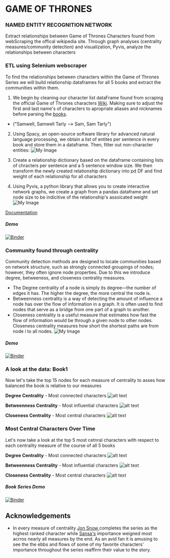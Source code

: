 
# GAME OF THRONES
### NAMED ENTITY RECOGNITION NETWORK

Extract relationships between Game of Thrones Characters found from webScraping the offical wikipedia site. Through graph analyses (centrality measures/community detection) and visualization, Pyvis, analyze the relationships between characters


### ETL using Selenium webscraper
To find the relationships between characters within the Game of Thrones Series we will build relationship dataframes for all 5 books and extract the communities within them.

1. We begin by cleaning our character list dataFrame found from scraping the official Game of Thrones characters [Wiki](https://en.wikipedia.org/wiki/List_of_Game_of_Thrones_characters). Making sure to adjust the first and last name's of characters to apropriate aliases and nicknames before parsing the [books](https://github.com/bmar97/Game-of-Thrones-Network/tree/main/data).
- ("Samwell, Samwell Tarly --> Sam, Sam Tarly") 

2. Using Spacy, an open-source software library for advanced natural language processing, we obtain a list of entites per sentence in every book and store them in a dataframe. Then, filter out non-character entities:
![My Image](https://github.com/bmar97/Game-of-Thrones-NueralNet/blob/main/images/book_filter.png?raw=true)

3. Create a relationship dictionary based on the dataframe containing lists of chracters per sentence and a 5 sentence window size. We then transform the newly created relationship dictionary into pd DF and find weight of each relationship for all characters

4. Using Pyvis, a python library that allows you to create interactive network graphs, we create a graph from a pandas dataframe and set node size to be indicitive of the relationship's assoicated weight 
![My Image](https://github.com/bmar97/Game-of-Thrones-NueralNet/blob/main/images/pyvis_demo.png?raw=true)


[Documentation](https://github.com/bmar97/Game-of-Thrones-Network/blob/main/ETL_functions.ipynb)


##### **Demo**
[![Binder](https://mybinder.org/badge_logo.svg)](https://mybinder.org/v2/gh/bmar97/Game-of-Thrones-NueralNet/HEAD?labpath=Pyvis_Graph_Demo.ipynb)
### Community found through centrality 
Community detection methods are designed to locate communities based on network structure, such as strongly connected groupings of nodes; however, they often ignore node properties. Due to this we introduce degree, betweeness, and closeness centrality measures.
- The Degree centrality of a node is simply its degree—the number of edges it has. The higher the degree, the more central the node is.
- Betweenness centrality is a way of detecting the amount of influence a node has over the flow of information in a graph. It is often used to find nodes that serve as a bridge from one part of a graph to another.
- Closeness centrality is a useful measure that estimates how fast the flow of information would be through a given node to other nodes. Closeness centrality measures how short the shortest paths are from node i to all nodes.
![My Image](https://github.com/bmar97/Game-of-Thrones-NueralNet/blob/main/images/pyvisCD_demo.png?raw=true)


##### **Demo**
[![Binder](https://mybinder.org/badge_logo.svg)](https://mybinder.org/v2/gh/bmar97/Game-of-Thrones-NueralNet/HEAD?labpath=Community_Detecion.ipynb)
### A look at the data: Book1
Now let's take the top 15 nodes for each measure of centrality to asses how balanced the book is relative to our measures

**Degree Centrality** - Most connected characters
![alt text](https://github.com/bmar97/Game-of-Thrones-NueralNet/blob/main/images/degree_centrality.png?raw=true)

**Betweenness Centrality** - Most influential characters 
![alt text](https://github.com/bmar97/Game-of-Thrones-NueralNet/blob/main/images/betweenness_centrality.png?raw=true)

**Closeness Centrality** - Most central characters
![alt text](https://github.com/bmar97/Game-of-Thrones-NueralNet/blob/main/images/closeness_centrality.png?raw=true)

### Most Central Characters Over Time
Let's now take a look at the top 5 most cetnral characters with respect to each centrality measure of the course of all 5 books

**Degree Centrality** - Most connected characters
![alt text](https://github.com/bmar97/Game-of-Thrones-NueralNet/blob/main/images/degree_ovt.png?raw=true)

**Betweenness Centrality** - Most influential characters 
![alt text](https://github.com/bmar97/Game-of-Thrones-NueralNet/blob/main/images/betweenness_ovt.png?raw=true)

**Closeness Centrality** - Most central characters
![alt text](https://github.com/bmar97/Game-of-Thrones-NueralNet/blob/main/images/closeness_ovt.png?raw=true)


##### **Book Series Demo**
[![Binder](https://mybinder.org/badge_logo.svg)](https://mybinder.org/v2/gh/bmar97/Game-of-Thrones-NueralNet/main?labpath=Centrality_ovt.ipynb)
## Acknowledgements

 - In every measure of centrality [Jon Snow ](https://en.wikipedia.org/wiki/Jon_Snow_(character)) completes the series as the highest ranked character while [Sansa's](https://en.wikipedia.org/wiki/Sansa_Stark) importance weigned most acrros nearly all measures by the end. As an avid fan it is amusing to see the the ebbs and flows of some of my favorite characters' importance throughout the series reaffirm their value to the story. 
